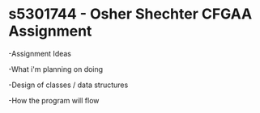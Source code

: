 # s5301744 - Osher Shechter CFGAA Assignment

-Assignment Ideas

-What i'm planning on doing

-Design of classes / data structures

-How the program will flow
